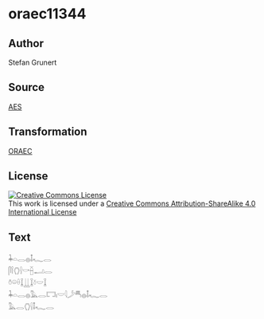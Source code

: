 # oraec11344

## Author

Stefan Grunert

## Source

[AES](https://github.com/simondschweitzer/aes)

## Transformation

[ORAEC](https://oraec.github.io/)

## License

<a rel="license" href="http://creativecommons.org/licenses/by-sa/4.0/"><img alt="Creative Commons License" style="border-width:0" src="https://i.creativecommons.org/l/by-sa/4.0/88x31.png" /></a><br />This work is licensed under a <a rel="license" href="http://creativecommons.org/licenses/by-sa/4.0/">Creative Commons Attribution-ShareAlike 4.0 International License</a>

## Text

𓇓𓏏𓂋𓐍𓄤𓆑𓂋<br>
𓋴𓌉𓂘𓍛𓎡𓐢𓂝𓂋<br>
𓏊𓏖𓏐𓆼𓋲𓆼𓍱𓎟𓆼<br>
𓇓𓏏𓂋𓐍𓅓𓂋𓉐𓏤𓎟𓇋𓌳𓄪𓐍𓄤𓆑𓂋<br>
𓅓𓂋𓂘𓍛𓄤𓆑𓂋<br>
